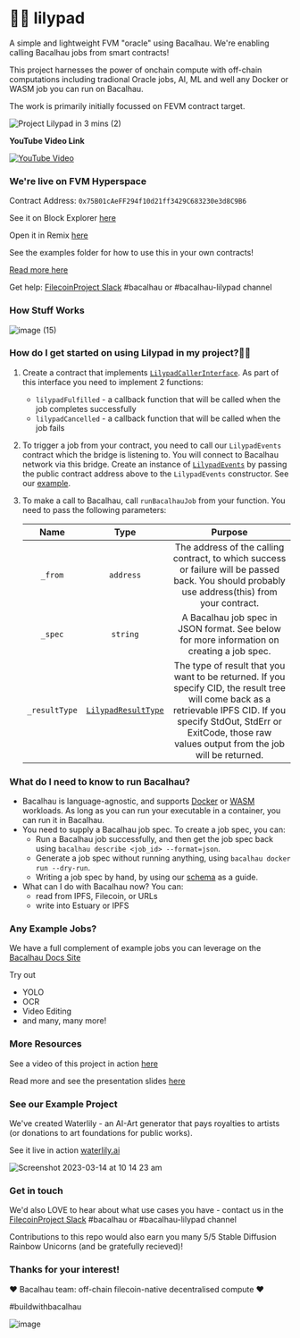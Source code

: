 # 🌺🐸 lilypad
A simple and lightweight FVM "oracle" using Bacalhau. We're enabling calling Bacalhau jobs from smart contracts! 

This project harnesses the power of onchain compute with off-chain computations including tradional Oracle jobs, AI, ML and well any Docker or WASM job you can run on Bacalhau.

The work is primarily initially focussed on FEVM contract target.


![Project Lilypad in 3 mins (2)](https://user-images.githubusercontent.com/12529822/223378567-91e08ae4-9859-441d-bbfe-d1b7516c6543.png)


**YouTube Video Link**


[![YouTube Video](http://img.youtube.com/vi/9lF7omNEK-c/0.jpg)](https://www.youtube.com/watch?v=9lF7omNEK-c "Project Lilypad")


### We're live on FVM Hyperspace

Contract Address: `0x75B01cAeFF294f10d21ff3429C683230e3d8C9B6`

See it on Block Explorer [here](https://fvm.starboard.ventures/contracts/0x75B01cAeFF294f10d21ff3429C683230e3d8C9B6) 

Open it in Remix [here](https://remix.ethereum.org/bacalhau-project/lilypad/blob/main/hardhat/contracts/LilypadEvents.sol)

See the examples folder for how to use this in your own contracts!

[Read more here](https://bit.ly/project-lilypad)

Get help: [FilecoinProject Slack](https://filecoinproject.slack.com/) #bacalhau or #bacalhau-lilypad channel 

### How Stuff Works
![image (15)](https://user-images.githubusercontent.com/12529822/224299570-366bde1c-1f48-4af9-9d7c-0d4f8a0fc1fc.png)


### How do I get started on using Lilypad in my project?🧑‍💻

1.  Create a contract that implements [`LilypadCallerInterface`](./hardhat/contracts/LilypadCallerInterface.sol). As part of this interface you need to implement 2 functions:

    *   `lilypadFulfilled` - a callback function that will be called when the job completes successfully 
    *   `lilypadCancelled` - a callback function that will be called when the job fails

2.  To trigger a job from your contract, you need to call our `LilypadEvents` contract which the bridge is listening to. You will connect to Bacalhau network via this bridge. Create an instance of [`LilypadEvents`](./hardhat/contracts/LilypadEvents.sol) by passing the public contract address above to the `LilypadEvents` constructor. See our [example](./examples/contracts/StableDiffusionCaller.sol#L29). 
3.  To make a call to Bacalhau, call `runBacalhauJob` from your function. You need to pass the following parameters: 
    
    | Name | Type | Purpose |
    |:---:|:---:|:---:|
    | `_from` | `address` | The address of the calling contract, to which success or failure will be passed back. You should probably use address(this) from your contract. |
    | `_spec` | `string` | A Bacalhau job spec in JSON format. See below for more information on creating a job spec. |
    | `_resultType` | [`LilypadResultType`](./hardhat/contracts/LilypadCallerInterface.sol#L4-L9) | The type of result that you want to be returned. If you specify CID, the result tree will come back as a retrievable IPFS CID. If you specify StdOut, StdErr or ExitCode, those raw values output from the job will be returned. |

### What do I need to know to run Bacalhau?

*   Bacalhau is language-agnostic, and supports [Docker](https://docs.bacalhau.org/getting-started/docker-workload-onboarding) or [WASM](https://docs.bacalhau.org/getting-started/wasm-workload-onboarding) workloads. As long as you can run your executable in a container, you can run it in Bacalhau.
*   You need to supply a Bacalhau job spec. To create a job spec, you can:
    *   Run a Bacalhau job successfully, and then get the job spec back using `bacalhau describe <job_id> --format=json`.
    *   Generate a job spec without running anything, using `bacalhau docker run --dry-run`.
    *   Writing a job spec by hand, by using our [schema](https://schema.bacalhau.org) as a guide.
*   What can I do with Bacalhau now? You can:
    *   read from IPFS, Filecoin, or URLs
    *   write into Estuary or IPFS   


### Any Example Jobs?

We have a full complement of example jobs you can leverage on the [Bacalhau Docs Site](https://docs.bacalhau.org/)

Try out
- YOLO
- OCR
- Video Editing
- and many, many more!

### More Resources

See a video of this project in action [here](https://youtu.be/B0l0gFYxADY)

Read more and see the presentation slides [here](https://bit.ly/project-lilypad)

### See our Example Project

We've created Waterlily - an AI-Art generator that pays royalties to artists (or donations to art foundations for public works).

See it live in action [waterlily.ai](https://www.waterlily.ai/)

![Screenshot 2023-03-14 at 10 14 23 am](https://user-images.githubusercontent.com/12529822/224852799-594fd941-be82-4b7e-b7cd-2ba306857243.png)
 

### Get in touch

We'd also LOVE to hear about what use cases you have - contact us in the [FilecoinProject Slack](https://filecoinproject.slack.com/) #bacalhau or #bacalhau-lilypad channel

Contributions to this repo would also earn you many 5/5 Stable Diffusion Rainbow Unicorns (and be gratefully recieved)!  

### Thanks for your interest!

❤️ Bacalhau team: off-chain filecoin-native decentralised compute ❤️

#buildwithbacalhau

![image](https://user-images.githubusercontent.com/12529822/220625332-b0e6a08a-b77d-41f7-90a8-248852a353c8.png)

